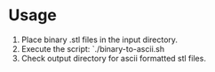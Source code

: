 # Usage

1. Place binary .stl files in the input directory.
2. Execute the script: `./binary-to-ascii.sh
3. Check output directory for ascii formatted stl files.
